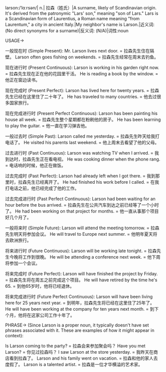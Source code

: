 larson:/ˈlɑːrsən/| n.| 拉森（姓氏）|A surname, likely of Scandinavian origin.  It's derived from the patronymic "Lars' son," meaning "son of Lars." Lars is a Scandinavian form of Laurentius, a Roman name meaning "from Laurentum," a city in ancient Italy.|My neighbor's name is Larson.|近义词: (No direct synonyms for a surname)|反义词: (N/A)|词性:noun

USAGE->

一般现在时 (Simple Present):
Mr. Larson lives next door. = 拉森先生住在隔壁。
Larson often goes fishing on weekends. = 拉森先生经常在周末去钓鱼。

现在进行时 (Present Continuous):
Larson is working in his garden right now. = 拉森先生现在正在他的花园里干活。
He is reading a book by the window. = 他正在窗边读书。

现在完成时 (Present Perfect):
Larson has lived here for twenty years. = 拉森先生已经在这里住了二十年了。
He has traveled to many countries. = 他去过很多国家旅行。

现在完成进行时 (Present Perfect Continuous):
Larson has been painting his house all week. = 拉森先生整个星期都在粉刷他的房子。
He has been learning to play the guitar. = 他一直在学习弹吉他。

一般过去时 (Simple Past):
Larson called me yesterday. = 拉森先生昨天给我打电话了。
He visited his parents last weekend. = 他上周末去看望了他的父母。

过去进行时 (Past Continuous):
Larson was watching TV when I arrived. = 我到达时，拉森先生正在看电视。
He was cooking dinner when the phone rang. = 电话响的时候，他正在做饭。

过去完成时 (Past Perfect):
Larson had already left when I got there. = 我到那里时，拉森先生已经离开了。
He had finished his work before I called. = 在我打电话之前，他已经完成了他的工作。

过去完成进行时 (Past Perfect Continuous):
Larson had been waiting for an hour before the bus arrived. = 拉森先生在公共汽车到达之前已经等了一个小时了。
He had been working on that project for months. = 他一直从事那个项目好几个月了。

一般将来时 (Simple Future):
Larson will attend the meeting tomorrow. = 拉森先生明天将参加会议。
He will travel to Europe next summer. = 他明年夏天将去欧洲旅行。


将来进行时 (Future Continuous):
Larson will be working late tonight. = 拉森先生今晚将工作到很晚。
He will be attending a conference next week. = 他下周将参加一个会议。

将来完成时 (Future Perfect):
Larson will have finished the project by Friday. = 拉森先生将在周五之前完成这个项目。
He will have retired by the time he's 65. = 到他65岁时，他将已经退休。

将来完成进行时 (Future Perfect Continuous):
Larson will have been living here for 25 years next year. = 到明年，拉森先生将已经在这里住了25年了。
He will have been working at the company for ten years next month. = 到下个月，他将在这家公司工作十年了。


PHRASE->
(Since Larson is a proper noun, it typically doesn't have set phrases associated with it.  These are examples of how it might appear in context):

Is Larson coming to the party? = 拉森会来参加聚会吗？
Have you met Larson? = 你见过拉森吗？
I saw Larson at the store yesterday. = 我昨天在商店看到拉森了。
Larson and his family went on vacation. = 拉森和他的家人去度假了。
Larson is a talented artist. = 拉森是一位才华横溢的艺术家。 

